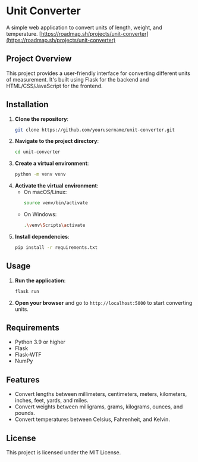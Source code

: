 # Unit Converter

A simple web application to convert units of length, weight, and temperature.
[https://roadmap.sh/projects/unit-converter](https://roadmap.sh/projects/unit-converter)

## Project Overview

This project provides a user-friendly interface for converting different units of measurement. 
It's built using Flask for the backend and HTML/CSS/JavaScript for the frontend.

## Installation

1. **Clone the repository**: 
   ```bash
   git clone https://github.com/yourusername/unit-converter.git
   ```
2. **Navigate to the project directory**:
   ```bash
   cd unit-converter
   ```
3. **Create a virtual environment**:
   ```bash
   python -m venv venv
   ```
4. **Activate the virtual environment**:
   - On macOS/Linux:
     ```bash
     source venv/bin/activate
     ```
   - On Windows:
     ```bash
     .\venv\Scripts\activate
     ```
5. **Install dependencies**:
   ```bash
   pip install -r requirements.txt
   ```

## Usage

1. **Run the application**:
   ```bash
   flask run
   ```
2. **Open your browser** and go to `http://localhost:5000` to start converting units.

## Requirements

- Python 3.9 or higher
- Flask
- Flask-WTF
- NumPy

## Features

- Convert lengths between millimeters, centimeters, meters, kilometers, inches, feet, yards, and miles.
- Convert weights between milligrams, grams, kilograms, ounces, and pounds.
- Convert temperatures between Celsius, Fahrenheit, and Kelvin.

## License

This project is licensed under the MIT License.
